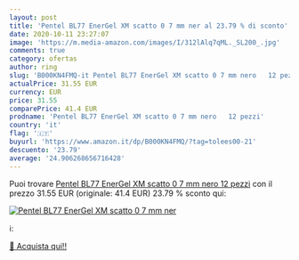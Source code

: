 ```yaml
---
layout: post
title: 'Pentel BL77 EnerGel XM scatto 0 7 mm ner al 23.79 % di sconto'
date: 2020-10-11 23:27:07
image: 'https://m.media-amazon.com/images/I/312lAlq7qML._SL200_.jpg'
comments: true
category: ofertas
author: ring
slug: 'B000KN4FMQ-it Pentel BL77 EnerGel XM scatto 0 7 mm nero   12 pezzi'
actualPrice: 31.55 EUR
currency: EUR
price: 31.55
comparePrice: 41.4 EUR
prodname: 'Pentel BL77 EnerGel XM scatto 0 7 mm nero   12 pezzi'
country: 'it'
flag: '🇮🇹'
buyurl: 'https://www.amazon.it/dp/B000KN4FMQ/?tag=tolees00-21'
descuento: '23.79'
average: '24.906268656716428'
---
```


Puoi trovare [Pentel BL77 EnerGel XM scatto 0 7 mm nero   12 pezzi](https://www.amazon.it/dp/B000KN4FMQ/?tag=tolees00-21) con il prezzo 31.55 EUR (originale: 41.4 EUR) 23.79 % sconto qui:

[![Pentel BL77 EnerGel XM scatto 0 7 mm ner](https://m.media-amazon.com/images/I/312lAlq7qML._SL200_.jpg)](https://www.amazon.it/dp/B000KN4FMQ/?tag=tolees00-21)

ℹ️:


[🛒 Acquista qui!!](https://www.amazon.it/dp/B000KN4FMQ/?tag=tolees00-21)
